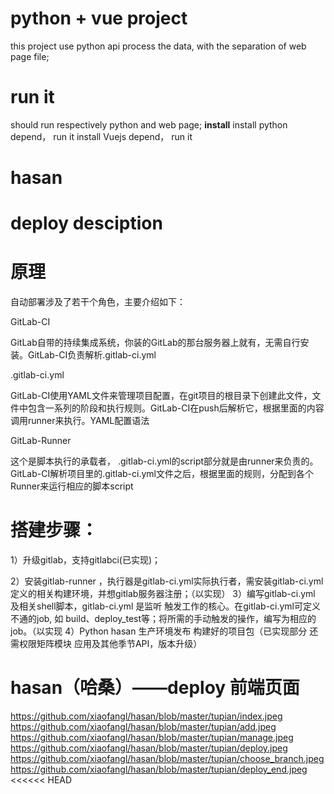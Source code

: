 # python + vue project

this project use python api process the data, with the separation of web page file;


# run it
should run respectively python and web page; 
**install**
install python depend， run it
install Vuejs depend， run it
# hasan
# deploy desciption
# 原理
自动部署涉及了若干个角色，主要介绍如下：

GitLab-CI

GitLab自带的持续集成系统，你装的GitLab的那台服务器上就有，无需自行安装。GitLab-CI负责解析.gitlab-ci.yml

.gitlab-ci.yml

GitLab-CI使用YAML文件来管理项目配置，在git项目的根目录下创建此文件，文件中包含一系列的阶段和执行规则。GitLab-CI在push后解析它，根据里面的内容调用runner来执行。YAML配置语法

GitLab-Runner

这个是脚本执行的承载者， .gitlab-ci.yml的script部分就是由runner来负责的。GitLab-CI解析项目里的.gitlab-ci.yml文件之后，根据里面的规则，分配到各个Runner来运行相应的脚本script

# 搭建步骤：

1）升级gitlab，支持gitlabci(已实现)；

2）安装gitlab-runner ，执行器是gitlab-ci.yml实际执行者，需安装gitlab-ci.yml定义的相关构建环境，并想gitlab服务器注册；（以实现）
3）编写gitlab-ci.yml 及相关shell脚本，gitlab-ci.yml 是监听 触发工作的核心。在gitlab-ci.yml可定义 不通的job, 如 build、deploy_test等；将所需的手动触发的操作，编写为相应的job。（以实现
4）Python hasan 生产环境发布 构建好的项目包（已实现部分 还需权限矩阵模块 应用及其他季节API，版本升级）
# hasan（哈桑）——deploy 前端页面


https://github.com/xiaofangl/hasan/blob/master/tupian/index.jpeg
https://github.com/xiaofangl/hasan/blob/master/tupian/add.jpeg
https://github.com/xiaofangl/hasan/blob/master/tupian/manage.jpeg
https://github.com/xiaofangl/hasan/blob/master/tupian/deploy.jpeg
https://github.com/xiaofangl/hasan/blob/master/tupian/choose_branch.jpeg
https://github.com/xiaofangl/hasan/blob/master/tupian/deploy_end.jpeg
<<<<<< HEAD
